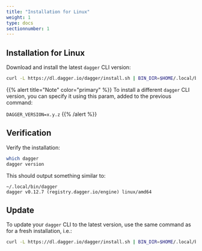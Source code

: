 ```yaml
---
title: "Installation for Linux"
weight: 1
type: docs
sectionnumber: 1
---
```


## Installation for Linux

Download and install the latest `dagger` CLI version:

```bash
curl -L https://dl.dagger.io/dagger/install.sh | BIN_DIR=$HOME/.local/bin sh
```

{{% alert title="Note" color="primary" %}}
To install a different `dagger` CLI version, you can specify it using this param, added to the previous command:

`DAGGER_VERSION=x.y.z`
{{% /alert %}}


## Verification

Verify the installation:

```bash
which dagger
dagger version
```

This should output something similar to:

```
~/.local/bin/dagger
dagger v0.12.7 (registry.dagger.io/engine) linux/amd64
```


## Update

To update your `dagger` CLI to the latest version, use the same command as for a fresh installation, i.e.:

```bash
curl -L https://dl.dagger.io/dagger/install.sh | BIN_DIR=$HOME/.local/bin sh
```

